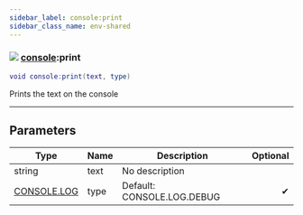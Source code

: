 ```yaml
---
sidebar_label: console:print
sidebar_class_name: env-shared
---
```


### ![](/img/wiki/shared.png) [console](../console/README.md):print

```lua
void console:print(text, type)
```

Prints the text on the console<br/>

-----------------
## Parameters

| Type   | Name | Description | Optional |
| ------ | ---- | ----------- | -------: |
| string | text | No description |   |
| [CONSOLE.LOG](../console.log/README.md) | type | Default: CONSOLE.LOG.DEBUG | ✔ |
